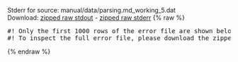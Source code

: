 Stderr for source:  manual/data/parsing.md_working_5.dat   
Download: [zipped raw stdout](parsing.md_working_5.dat.plumed_master.stdout.txt.zip) - [zipped raw stderr](parsing.md_working_5.dat.plumed_master.stderr.txt.zip) 
{% raw %}
<pre>
#! Only the first 1000 rows of the error file are shown below
#! To inspect the full error file, please download the zipped raw stderr file above
</pre>
{% endraw %}
